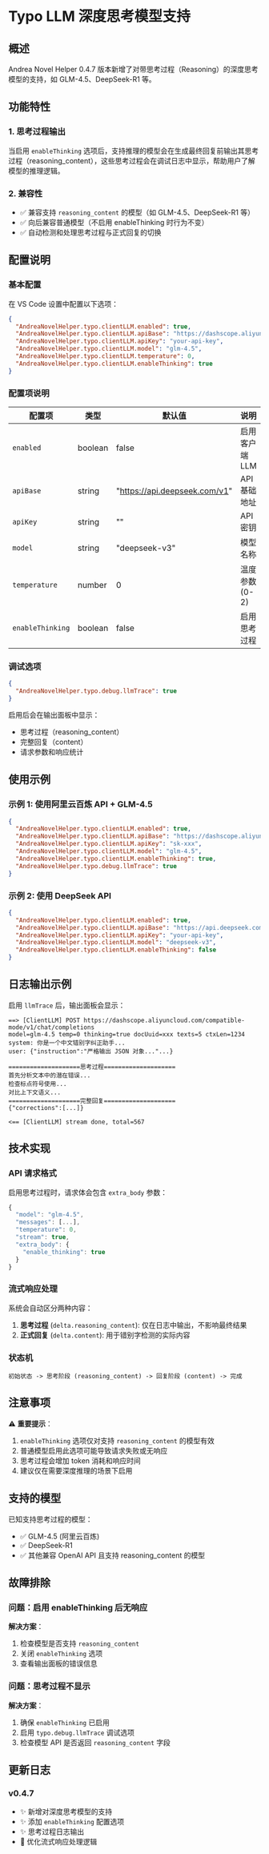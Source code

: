 # Typo LLM 深度思考模型支持

## 概述

Andrea Novel Helper 0.4.7 版本新增了对带思考过程（Reasoning）的深度思考模型的支持，如 GLM-4.5、DeepSeek-R1 等。

## 功能特性

### 1. 思考过程输出
当启用 `enableThinking` 选项后，支持推理的模型会在生成最终回复前输出其思考过程（reasoning_content），这些思考过程会在调试日志中显示，帮助用户了解模型的推理逻辑。

### 2. 兼容性
- ✅ 兼容支持 `reasoning_content` 的模型（如 GLM-4.5、DeepSeek-R1 等）
- ✅ 向后兼容普通模型（不启用 enableThinking 时行为不变）
- ✅ 自动检测和处理思考过程与正式回复的切换

## 配置说明

### 基本配置

在 VS Code 设置中配置以下选项：

```json
{
  "AndreaNovelHelper.typo.clientLLM.enabled": true,
  "AndreaNovelHelper.typo.clientLLM.apiBase": "https://dashscope.aliyuncloud.com/compatible-mode/v1",
  "AndreaNovelHelper.typo.clientLLM.apiKey": "your-api-key",
  "AndreaNovelHelper.typo.clientLLM.model": "glm-4.5",
  "AndreaNovelHelper.typo.clientLLM.temperature": 0,
  "AndreaNovelHelper.typo.clientLLM.enableThinking": true
}
```

### 配置项说明

| 配置项 | 类型 | 默认值 | 说明 |
|--------|------|--------|------|
| `enabled` | boolean | false | 启用客户端 LLM |
| `apiBase` | string | "https://api.deepseek.com/v1" | API 基础地址 |
| `apiKey` | string | "" | API 密钥 |
| `model` | string | "deepseek-v3" | 模型名称 |
| `temperature` | number | 0 | 温度参数 (0-2) |
| `enableThinking` | boolean | false | 启用思考过程 |

### 调试选项

```json
{
  "AndreaNovelHelper.typo.debug.llmTrace": true
}
```

启用后会在输出面板中显示：
- 思考过程（reasoning_content）
- 完整回复（content）
- 请求参数和响应统计

## 使用示例

### 示例 1: 使用阿里云百炼 API + GLM-4.5

```json
{
  "AndreaNovelHelper.typo.clientLLM.enabled": true,
  "AndreaNovelHelper.typo.clientLLM.apiBase": "https://dashscope.aliyuncloud.com/compatible-mode/v1",
  "AndreaNovelHelper.typo.clientLLM.apiKey": "sk-xxx",
  "AndreaNovelHelper.typo.clientLLM.model": "glm-4.5",
  "AndreaNovelHelper.typo.clientLLM.enableThinking": true,
  "AndreaNovelHelper.typo.debug.llmTrace": true
}
```

### 示例 2: 使用 DeepSeek API

```json
{
  "AndreaNovelHelper.typo.clientLLM.enabled": true,
  "AndreaNovelHelper.typo.clientLLM.apiBase": "https://api.deepseek.com/v1",
  "AndreaNovelHelper.typo.clientLLM.apiKey": "your-api-key",
  "AndreaNovelHelper.typo.clientLLM.model": "deepseek-v3",
  "AndreaNovelHelper.typo.clientLLM.enableThinking": false
}
```

## 日志输出示例

启用 `llmTrace` 后，输出面板会显示：

```
==> [ClientLLM] POST https://dashscope.aliyuncloud.com/compatible-mode/v1/chat/completions
model=glm-4.5 temp=0 thinking=true docUuid=xxx texts=5 ctxLen=1234
system: 你是一个中文错别字纠正助手...
user: {"instruction":"严格输出 JSON 对象..."...}

====================思考过程====================
首先分析文本中的潜在错误...
检查标点符号使用...
对比上下文语义...
====================完整回复====================
{"corrections":[...]}

<== [ClientLLM] stream done, total=567
```

## 技术实现

### API 请求格式

启用思考过程时，请求体会包含 `extra_body` 参数：

```typescript
{
  "model": "glm-4.5",
  "messages": [...],
  "temperature": 0,
  "stream": true,
  "extra_body": {
    "enable_thinking": true
  }
}
```

### 流式响应处理

系统会自动区分两种内容：
1. **思考过程** (`delta.reasoning_content`): 仅在日志中输出，不影响最终结果
2. **正式回复** (`delta.content`): 用于错别字检测的实际内容

### 状态机

```
初始状态 -> 思考阶段 (reasoning_content) -> 回复阶段 (content) -> 完成
```

## 注意事项

⚠️ **重要提示**：
1. `enableThinking` 选项仅对支持 `reasoning_content` 的模型有效
2. 普通模型启用此选项可能导致请求失败或无响应
3. 思考过程会增加 token 消耗和响应时间
4. 建议仅在需要深度推理的场景下启用

## 支持的模型

已知支持思考过程的模型：
- ✅ GLM-4.5 (阿里云百炼)
- ✅ DeepSeek-R1
- ✅ 其他兼容 OpenAI API 且支持 reasoning_content 的模型

## 故障排除

### 问题：启用 enableThinking 后无响应

**解决方案**：
1. 检查模型是否支持 `reasoning_content`
2. 关闭 `enableThinking` 选项
3. 查看输出面板的错误信息

### 问题：思考过程不显示

**解决方案**：
1. 确保 `enableThinking` 已启用
2. 启用 `typo.debug.llmTrace` 调试选项
3. 检查模型 API 是否返回 `reasoning_content` 字段

## 更新日志

### v0.4.7
- ✨ 新增对深度思考模型的支持
- ✨ 添加 `enableThinking` 配置选项
- ✨ 思考过程日志输出
- 🔧 优化流式响应处理逻辑
